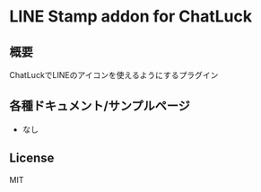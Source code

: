 LINE Stamp addon for ChatLuck
========================

概要
-----

ChatLuckでLINEのアイコンを使えるようにするプラグイン


各種ドキュメント/サンプルページ
-----------------------------------

- なし


License
-----------------------------------

MIT
